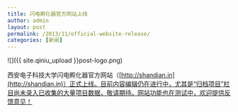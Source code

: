 ```yaml
---
title: 闪电孵化器官方网站上线
author: admin
layout: post
permalink: /2013/11/official-website-release/
categories: [新闻]
---
```


![]({{ site.qiniu_upload }}post-logo.png)

西安电子科技大学闪电孵化器官方网站（[http://shandian.in](http://shandian.in)）正式上线。目前内容编辑仍在进行中，尤其是“归档项目”栏目尚未录入已收集的大量项目数据，敬请期待。网站功能也在测试中，欢迎提供反馈意见！